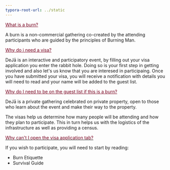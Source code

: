 ```yaml
---
typora-root-url: ../static
---
```


<span style="color:#77011e;"><u>What is a burn?</u></span>

A burn is a non-commercial gathering co-created by the attending participants who are guided by the principles of Burning Man. 

<span style="color:#77011e;"><u>Why do i need a visa?</u></span>

DeJā is an interactive and participatory event, by filling out your visa application you enter the rabbit hole. Doing so is your first step in getting involved and also let's us know that you are interesed in participaing.   Once you have submitted your visa, you will receive a notification with details you will need to read and your name will be added to the guest list. 

<span style="color:#77011e;"><u>Why do I need to be on the guest list if this is a burn?</u></span>

DeJā is a private gathering celebrated on private property, open to those who learn about the event and make their way to the property.  

The visas help us determine how many people will be attending and how they plan to participate. This in turn helps us with the logistics of the infrastructure as well as providing a census. 

<u><span style="color:#77011e;">Why can't I open the visa application tab?</u></span>

If you wish to participate, you will need to start by reading:

- Burn Etiquette
- Survival Guide

